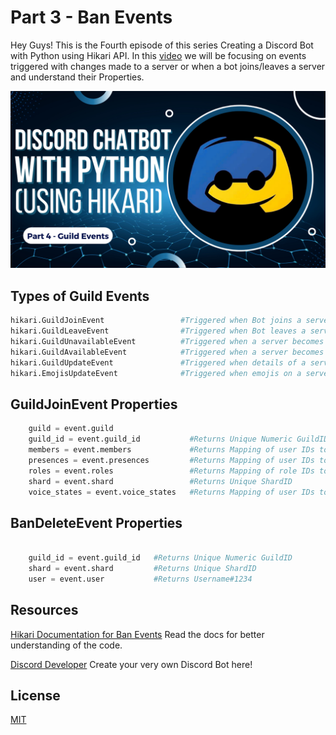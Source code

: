 # Part 3 - Ban Events

Hey Guys! This is the Fourth episode of this series Creating a Discord Bot with Python using Hikari API. In this [video](https://youtu.be/xQSvtAhxaGI) we will be focusing on events triggered with changes made to a server or when a bot joins/leaves a server and understand their Properties.


[![Thumbnail](Thumbnail.png)](https://youtu.be/xQSvtAhxaGI)


## Types of Guild Events

```python
hikari.GuildJoinEvent                 #Triggered when Bot joins a server
hikari.GuildLeaveEvent                #Triggered when Bot leaves a server
hikari.GuildUnavailableEvent          #Triggered when a server becomes Unavailable
hikari.GuildAvailableEvent            #Triggered when a server becomes Available
hikari.GuildUpdateEvent               #Triggered when details of a server are updated
hikari.EmojisUpdateEvent              #Triggered when emojis on a server are updated

```


## GuildJoinEvent Properties

```python
    guild = event.guild
    guild_id = event.guild_id           #Returns Unique Numeric GuildID
    members = event.members             #Returns Mapping of user IDs to Members in server
    presences = event.presences         #Returns Mapping of user IDs to presences in server
    roles = event.roles                 #Returns Mapping of role IDs to roles in server 
    shard = event.shard                 #Returns Unique ShardID
    voice_states = event.voice_states   #Returns Mapping of user IDs to voice states in server

```

## BanDeleteEvent Properties

```python
    
    guild_id = event.guild_id   #Returns Unique Numeric GuildID
    shard = event.shard         #Returns Unique ShardID
    user = event.user           #Returns Username#1234
```

## Resources

[Hikari Documentation for Ban Events](https://www.hikari-py.dev/hikari/events/guild_events.html#hikari.events.guild_events.BanEvent)
Read the docs for better understanding of the code.

[Discord Developer](https://discord.com/developers/applications)
Create your very own Discord Bot here!

## License

[MIT](https://github.com/kshgr/Discord-Bot-with-Python-using-Hikari/blob/main/LICENSE)
